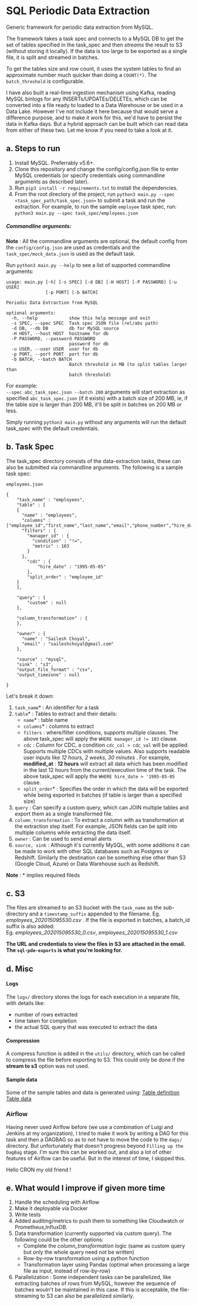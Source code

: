 # SQL Periodic Data Extraction
Generic framework for periodic data extraction from MySQL.

The framework takes a task spec and connects to a MySQL DB to get the set of tables specified in the task_spec and then _streams_ the result to S3 (without storing it locally). If the data is too large to be exported as a single file, it is split and streamed in batches. 

To get the tables size and row count, it uses the system tables to find an approximate number much quicker than doing a `COUNT(*)`. The `batch_threshold` is configurable.

I have also built a real-time ingestion mechanism using Kafka, reading MySQL binlogs for any INSERTs/UPDATEs/DELETEs, which can be converted into a file ready to loaded to a Data Warehouse or be used in a Data Lake. 
However I've not include it here because that would serve a difference purpose, and to make it work for this, we'd have to persist the data in Kafka days. But a hybrid approach can be built which can read data from either of these two. Let me know if you need to take a look at it.

## a. Steps to run
1. Install MySQL. Preferrably v5.6+.
2. Clone this repository and change the config/config.json file to enter MySQL credentials (or specify credentials using commandline arguments as described later).
3. Run `pip3 install -r requirements.txt` to install the dependencies.
4. From the root directory of the project, run `python3 main.py --spec <task_spec_path/task_spec.json>` to submit a task and run the extraction. 
   For example, to run the sample `employee` task spec, run: 
  `python3 main.py --spec task_spec/employees.json`

##### Commandline arguments:
**Note** : All the commandline arguments are optional, the default config from the `config/config.json` are used as credentials and the `task_spec/mock_data.json` is used as the default task.


Run `python3 main.py --help` to see a list of supported commandline arguments:

```
usage: main.py [-h] [-s SPEC] [-d DB] [-H HOST] [-P PASSWORD] [-u USER]
               [-p PORT] [-b BATCH]

Periodic Data Extraction from MySQL

optional arguments:
  -h, --help            show this help message and exit
  -s SPEC, --spec SPEC  Task spec JSON file (rel/abs path)
  -d DB, --db DB        db for MySQL source
  -H HOST, --host HOST  hostname for db
  -P PASSWORD, --password PASSWORD
                        password for db
  -u USER, --user USER  user for db
  -p PORT, --port PORT  port for db
  -b BATCH, --batch BATCH
                        Batch threshold in MB (to split tables larger than
                        batch threshold)
```

For example:  
`--spec abc_task_spec.json --batch 200` arguments will start extraction as specified `abc_task_spec.json` (if it exists) with a batch size of 200 MB, ie, if the table size is larger than 200 MB, it'll be split in batches on 200 MB or less.  

Simply running `python3 main.py` without any arguments will run the default task_spec with the default credentials.

## b. Task Spec 

The task_spec directory consists of the data-extraction tasks, these can also be submitted via commandline arguments. The following is a sample task spec:

`employees.json`
```
{
    "task_name" : "employees",
    "table" : [
    {
      "name" : "employees",
      "columns" : ["employee_id","first_name","last_name","email","phone_number","hire_date","job_id","salary","manager_id","department_id"],
      "filters" : {
        "manager_id" : {
          "condition" : "!=",
          "metric" : 103
        }
      },
        "cdc" : {
            "hire_date" : "1995-05-05"
        },
        "split_order" : "employee_id" 
    }
    ],

    "query" : {
        "custom" : null
    },

    "column_transformation" : {
    },

    "owner" : {
      "name" : "Sailesh Choyal",
      "email" : "saileshchoyal@gmail.com"
    },

    "source" : "mysql",
    "sink" : "s3",
    "output_file_format" : "csv", 
    "output_timezone" : null

}
```
Let's break it down:
1. `task_name`* : An identifier for a task
2. `table`* : Tables to extract and their details:
    * `name`* : table name
    * `columns`* : columns to extract
    * `filters` : where/filter conditions, supports multiple clauses. The above task_spec will apply the `WHERE manager_id != 103` clause.
    * `cdc` : Column for CDC, a condition `cdc_col > cdc_val` will be applied. Supports multiple CDCs with multiple values. Also supports readable user inputs like _12 hours_, _2 weeks_, _30 minutes_ . For example, **modified_at** : **12 hours** will extract all data which has been modified in the last 12 hours from the current/execution time of the task. The above task_spec will apply the `WHERE hire_date > '1995-05-05` clause.
    * `split_order`* : Specifies the order in which the data will be exported while being exported in batches (if table is larger than a specified size)
3. `query` : Can specify a custom query, which can JOIN multiple tables and export them as a single transformed file.
4. `column_transformation` : To extract a column with aa transformation at the extraction step itself. For example, JSON fields can be split into multiple columns while extracting the data itself.
5. `owner` : Can be used to send email alerts 
6. `source, sink` : Although it's currently MySQL, with some additions it can be made to work with other SQL databases such as Postgres or Redshift. Similarly the destination can be something else other than S3 (Google Cloud, Azure) or Data Warehouse such as Redshift. 

**Note** : * implies required fileds

## c. S3 
The files are streamed to an S3 bucket with the `task_name` as the sub-directory and a `timestamp_suffix` appended to the filename. 
Eg. _employees_202015095530.csv_ . 
If the file is exported in batches, a batch_id suffix is also added:  
Eg. _employees_202015095530_0.csv_, _employees_202015095530_1.csv_

**The URL and credentials to view the files in S3 are attached in the email. The `sql-pde-exports` is what you're looking for.**

## d. Misc
#### Logs
The `logs/` directory stores the logs for each execution in a separate file, with details like:
 * number of rows extracted
 * time taken for completion
 * the actual SQL query that was executed to extract the data

#### Compression
 A compress function is added in the `utils/` directory, which can be called to compress the file before exporting to S3. This could only be done if the **stream to s3** option was not used.

#### Sample data
Some of the sample tables and data is generated using:
[Table definition](https://cdn.sqltutorial.org/wp-content/uploads/2020/04/mysql.txt)
[Table data](https://cdn.sqltutorial.org/wp-content/uploads/2020/04/mysql-data.txt)

### Airflow
Having never used Airlfow before (we use a combination of Luigi and Jenkins at my organization), I tried to make it work by writing a DAG for this task and then a DAGBAG so as to not have to move the code to the `dags/` directory. But unfortunately that doesn't progress beyond `Filling up the DagBag` stage. I'm sure this can be worked out, and also a lot of other features of Airlfow can be useful. But in the interest of time, I skipped this.

Hello CRON my old friend !

## e. What would I improve if given more time
1. Handle the scheduling with Airflow
2. Make it deployable via Docker
3. Write tests
4. Added auditing/metrics to push them to something like Cloudwatch or Prometheus,InfluxDB.
5. Data transformation (currently supported via custom query). The following could be the other options:
    * Complete the _column_transformation_ logic (same as custom query but only the whole query need not be written)
    * Row-by-row transformation using a python function
    * Transformation layer using Pandas (optimal when processing a large file as input, instead of row-by-row)
6. Parallelization : Some independent tasks can be parallelized, like extracting batches of rows from MySQL, however the sequence of batches wouln't be maintained in this case. If this is acceptable, the file-streaming to S3 can also be parallelized similarly.
